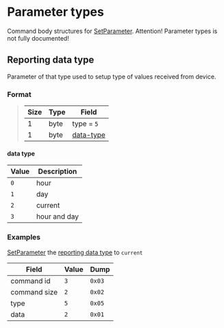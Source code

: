 # Parameter types

Command body structures for [SetParameter](./commands/SetParameter.md).
Attention! Parameter types is not fully documented!


## Reporting data type

Parameter of that type used to setup type of values received from device.

### Format

> Size | Type | Field
> -----|------|-------
> 1    | byte | type = `5`
> 1    | byte | [data-type](#data-type)

#### **data type**

 Value | Description
-------|-------------
 `0`   | hour
 `1`   | day
 `2`   | current
 `3`   | hour and day

### Examples

[SetParameter](./commands/SetParameter.md) the [reporting data type](#reporting-data-type) to `current`

 Field        | Value | Dump
--------------|-------|------
 command id   | `3`   | `0x03`
 command size | `2`   | `0x02`
 type         | `5`   | `0x05`
 data         | `2`   | `0x01`
